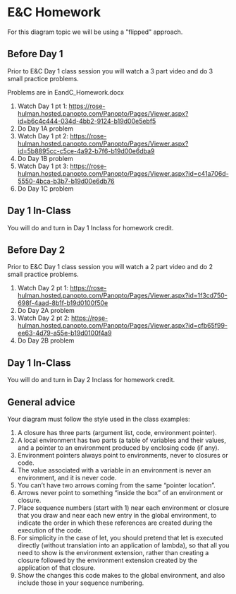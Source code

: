 # E&C Homework

For this diagram topic we will be using a "flipped" approach.

## Before Day 1 

Prior to E&C Day 1 class session you will watch a 3 part video and do 3 small practice problems.  

Problems are in EandC_Homework.docx

1. Watch Day 1 pt 1: https://rose-hulman.hosted.panopto.com/Panopto/Pages/Viewer.aspx?id=b6c4c444-034d-4bb2-9124-b19d00e5ebf5
2. Do Day 1A problem
3. Watch Day 1 pt 2: https://rose-hulman.hosted.panopto.com/Panopto/Pages/Viewer.aspx?id=5b8895cc-c5ce-4a92-b7f6-b19d00e6dba9
4. Do Day 1B problem
5. Watch Day 1 pt 3: https://rose-hulman.hosted.panopto.com/Panopto/Pages/Viewer.aspx?id=c41a706d-5550-4bca-b3b7-b19d00e6db76
6. Do Day 1C problem

## Day 1 In-Class

You will do and turn in Day 1 Inclass for homework credit.

## Before Day 2

Prior to E&C Day 1 class session you will watch a 2 part video and do 2 small practice problems.  

1. Watch Day 2 pt 1: https://rose-hulman.hosted.panopto.com/Panopto/Pages/Viewer.aspx?id=1f3cd750-698f-4aad-8b1f-b19d0100f50e
2. Do Day 2A problem
3. Watch Day 2 pt 2: https://rose-hulman.hosted.panopto.com/Panopto/Pages/Viewer.aspx?id=cfb65f99-ee63-4d79-a55e-b19d0100f4a9
4. Do Day 2B problem

## Day 1 In-Class

You will do and turn in Day 2 Inclass for homework credit.

## General advice

Your diagram must follow the style used in the class examples:
1.	A closure has three parts (argument list, code, environment pointer).  
2.	A local environment has two parts (a table of variables and their values, and a pointer to an environment produced by enclosing code (if any). 
3.	Environment pointers always point to environments, never to closures or code.
4.	The value associated with a variable in an environment is never an environment, and it is never code.
5.	You can’t have two arrows coming from the same “pointer location”.  
6.	Arrows never point to something “inside the box” of an environment or closure.
7.	Place sequence numbers (start with 1) near each environment or closure that you draw and near each new entry in the global environment, to indicate the order in which these references are created during the execution of the code.
8.	For simplicity in the case of let, you should pretend that let is executed directly (without translation into an application of lambda), so that all you need to show is the environment extension, rather than creating a closure followed by the environment extension created by the application of that closure.  
9.	Show the changes this code makes to the global environment, and also include those in your sequence numbering.